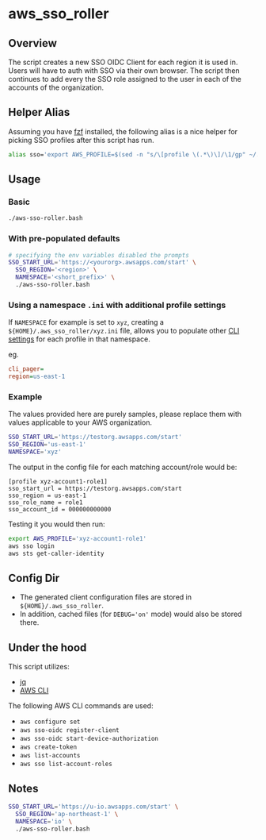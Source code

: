 # aws_sso_roller

## Overview

The script creates a new SSO OIDC Client for each region it is used in.  Users
will have to auth with SSO via their own browser.  The script then continues
to add every the SSO role assigned to the user in each of the accounts of the
organization.

## Helper Alias

Assuming you have [fzf](https://github.com/junegunn/fzf) installed, the following
alias is a nice helper for picking SSO profiles after this script has run.

```bash
alias sso='export AWS_PROFILE=$(sed -n "s/\[profile \(.*\)\]/\1/gp" ~/.aws/config | fzf)'
```

## Usage

### Basic
```bash
./aws-sso-roller.bash
```

### With pre-populated defaults
```bash
# specifying the env variables disabled the prompts
SSO_START_URL='https://<yourorg>.awsapps.com/start' \
  SSO_REGION='<region>' \
  NAMESPACE='<short_prefix>' \
  ./aws-sso-roller.bash
```

### Using a namespace `.ini` with additional profile settings

If `NAMESPACE` for example is set to `xyz`, creating a `${HOME}/.aws_sso_roller/xyz.ini`
file, allows you to populate other [CLI settings](https://docs.aws.amazon.com/cli/latest/userguide/cli-configure-files.html#cli-configure-files-settings) for each profile in that namespace.

eg.
```ini
cli_pager=
region=us-east-1
```

### Example

The values provided here are purely samples, please replace them with values applicable to your AWS organization.

```bash
SSO_START_URL='https://testorg.awsapps.com/start'
SSO_REGION='us-east-1'
NAMESPACE='xyz'
```

The output in the config file for each matching account/role would be:

```config
[profile xyz-account1-role1]
sso_start_url = https://testorg.awsapps.com/start
sso_region = us-east-1
sso_role_name = role1
sso_account_id = 000000000000
```

Testing it you would then run:

```bash
export AWS_PROFILE='xyz-account1-role1'
aws sso login
aws sts get-caller-identity
```

## Config Dir

- The generated client configuration files are stored in `${HOME}/.aws_sso_roller`.
- In addition, cached files (for `DEBUG='on'` mode) would also be stored there.

## Under the hood

This script utilizes:
- [jq](https://github.com/stedolan/jq)
- [AWS CLI](https://docs.aws.amazon.com/cli/latest/userguide/getting-started-install.html)

The following AWS CLI commands are used:
- `aws configure set`
- `aws sso-oidc register-client`
- `aws sso-oidc start-device-authorization`
- `aws create-token`
- `aws list-accounts`
- `aws sso list-account-roles`

## Notes

```bash
SSO_START_URL='https://u-io.awsapps.com/start' \
  SSO_REGION='ap-northeast-1' \
  NAMESPACE='io' \
  ./aws-sso-roller.bash
```
